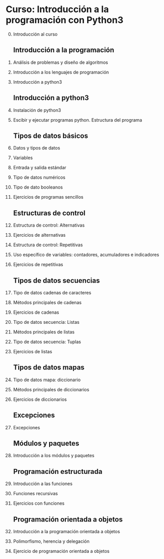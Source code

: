 # Curso: Introducción a la programación con Python3

0. Introducción al curso

    ## Introducción a la programación

1. Análisis de problemas y diseño de algoritmos
2. Introducción a los lenguajes de programación
3. Introducción a python3

    ## Introducción a python3

4. Instalación de python3
5. Escibir y ejecutar programas python. Estructura del programa

    ## Tipos de datos básicos

6. Datos y tipos de datos
7. Variables
8. Entrada y salida estándar
9. Tipo de datos numéricos
10. Tipo de dato booleanos
11. Ejercicios de programas sencillos

    ## Estructuras de control

12. Estructura de control: Alternativas
13. Ejercicios de alternativas
14. Estructura de control: Repetitivas
15. Uso específico de variables: contadores, acumuladores e indicadores
16. Ejercicios de repetitivas

    ## Tipos de datos secuencias

17. Tipo de datos cadenas de caracteres
18. Métodos principales de cadenas
19. Ejercicios de cadenas
20. Tipo de datos secuencia: Listas
21. Métodos principales de listas
22. Tipo de datos secuencia: Tuplas
23. Ejercicios de listas

    ## Tipos de datos mapas

24. Tipo de datos mapa: diccionario
25. Métodos principales de diccionarios
26. Ejercicios de diccionarios

    ## Excepciones

27. Excepciones

    ## Módulos y paquetes

28. Introducción a los módulos y paquetes

    ## Programación estructurada

29. Introducción a las funciones
30. Funciones recursivas
31. Ejercicios con funciones

    ## Programación orientada a objetos

32. Introducción a la programación orientada a objetos
33. Polimorfismo, herencia y delegación
34. Ejercicio de programación orientada a objetos